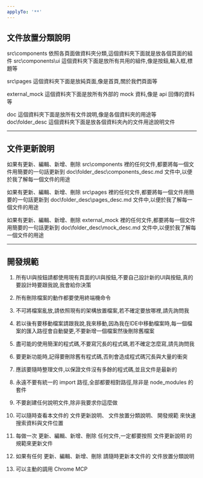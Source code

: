 ```yaml
---
applyTo: '**'
---
```

## 文件放置分類說明
src\components 依照各頁面做資料夾分類,這個資料夾下面就是放各個頁面的組件
src\components\ui 這個資料夾下面是放所有共用的組件,像是按鈕,輸入框,標題等

src\pages 這個資料夾下面是放純頁面,像是首頁,關於我們頁面等

external_mock 這個資料夾下面是放所有外部的 mock 資料,像是 api 回傳的資料等

doc 這個資料夾下面是放所有文件說明,像是各個資料夾的用途等
doc\folder_desc 這個資料夾下面是放各個資料夾內的文件用途說明文件

---
## 文件更新說明
如果有更新、編輯、新增、刪除 src\components 裡的任何文件,都要將每一個文件用簡要的一句話更新到 doc\folder_desc\components_desc.md 文件中,以便於我了解每一個文件的用途

如果有更新、編輯、新增、刪除 src\pages 裡的任何文件,都要將每一個文件用簡要的一句話更新到 doc\folder_desc\pages_desc.md 文件中,以便於我了解每一個文件的用途

如果有更新、編輯、新增、刪除 external_mock 裡的任何文件,都要將每一個文件用簡要的一句話更新到 doc\folder_desc\mock_desc.md 文件中,以便於我了解每一個文件的用途

---
## 開發規範
1. 所有UI與按鈕請都使用現有頁面的UI與按鈕,不要自己設計新的UI與按鈕,真的要設計時要跟我說,我會給你決策

2. 所有刪除檔案的動作都要使用終端機命令

3. 不可將檔案亂放,請依照現有的架構放置檔案,若不確定要放哪裡,請先詢問我

4. 若以後有要移動檔案請跟我說,我來移動,因為我在IDE中移動檔案時,每一個檔案的匯入路徑會自動變更,不要新增一個檔案然後刪除舊檔案

5. 盡可能的使用簡潔的程式碼,不要寫冗長的程式碼,若不確定怎麼寫,請先詢問我

6. 要更新功能時,記得要刪除舊有程式碼,否則會造成程式碼冗長與大量的衝突

7. 應該要隨時整理文件,以保證文件沒有多餘的程式碼,並且文件是最新的

8. 永遠不要有統一的 import 路徑,全部都要相對路徑,除非是 node_modules 的套件

9. 不要創建任何說明文件,除非我要求你這麼做

10. 可以隨時查看本文件的 文件更新說明、 文件放置分類說明、 開發規範 來快速搜索資料與文件位置

11. 每做一次 更新、編輯、新增、刪除 任何文件,一定都要按照 文件更新說明 的規範來更新文件

12. 如果有任何 更新、編輯、新增、刪除 請隨時更新本文件的 文件放置分類說明

13. 可以主動的調用 Chrome MCP